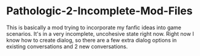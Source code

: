 # Pathologic-2-Incomplete-Mod-Files

This is basically a mod trying to incorporate my fanfic ideas into game scenarios. It's in a very incomplete, uncohesive state right now. Right now I know how to create dialog, so there are a few extra dialog options in existing conversations and 2 new conversations.
